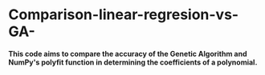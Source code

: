 # Comparison-linear-regresion-vs-GA-
**This code aims to compare the accuracy of the Genetic Algorithm and NumPy's polyfit function in determining the coefficients of a polynomial.**
